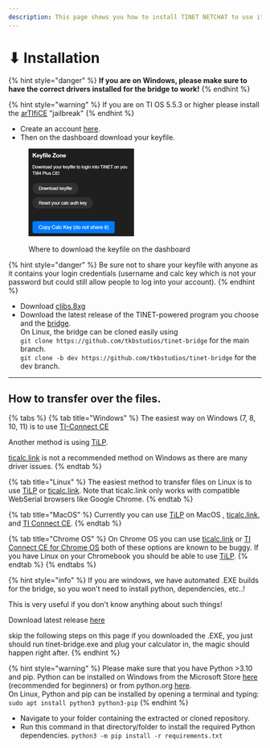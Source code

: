 ```yaml
---
description: This page shows you how to install TINET NETCHAT to use it
---
```


# ⬇ Installation

{% hint style="danger" %}
**If you are on Windows, please make sure to have the correct drivers installed for the bridge to work!**
{% endhint %}

{% hint style="warning" %}
If you are on TI OS 5.5.3 or higher please install the [arTIfiCE](https://yvantt.github.io/arTIfiCE/) "jailbreak"
{% endhint %}

* Create an account [here](https://tinet.tkbstudios.com/register).
* Then on the dashboard download your keyfile.

<figure><img src="../.gitbook/assets/keyfile_zone.png" alt="Keyfile zone on dashboard" width="210"><figcaption><p>Where to download the keyfile on the dashboard</p></figcaption></figure>

{% hint style="danger" %}
Be sure not to share your keyfile with anyone as it contains your login credentials (username and calc key which is not your password but could still allow people to log into your account).
{% endhint %}

* Download [clibs.8xg](https://github.com/CE-Programming/libraries/releases/latest)
* Download the latest release of the TINET-powered program you choose and the [bridge](https://github.com/tkbstudios/tinet-bridge/tree/master).\
  On Linux, the bridge can be cloned easily using\
  `git clone https://github.com/tkbstudios/tinet-bridge` for the main branch.\
  `git clone -b dev https://github.com/tkbstudios/tinet-bridge` for the dev branch.

***

## How to transfer over the files.

{% tabs %}
{% tab title="Windows" %}
The easiest way on Windows (7, 8, 10, 11) is to use [TI-Connect CE](https://education.ti.com/en/products/computer-software/ti-connect-ce-sw)

Another method is using [TiLP](http://lpg.ticalc.org/prj\_tilp/).&#x20;

[ticalc.link](https://ticalc.link/) is not a recommended method on Windows as there are many driver issues.
{% endtab %}

{% tab title="Linux" %}
The easiest method to transfer files on Linux is to use [TiLP](http://lpg.ticalc.org/prj\_tilp/) or [ticalc.link](https://ticalc.link/). Note that ticalc.link only works with compatible WebSerial browsers like Google Chrome.
{% endtab %}

{% tab title="MacOS" %}
Currently you can use [TiLP](http://lpg.ticalc.org/prj\_tilp/) on MacOS , [ticalc.link](https://ticalc.link/), and [TI Connect CE](https://education.ti.com/en/products/computer-software/ti-connect-ce-sw).
{% endtab %}

{% tab title="Chrome OS" %}
On Chrome OS you can use [ticalc.link](https://ticalc.link/) or [TI Connect CE for Chrome OS](https://chrome.google.com/webstore/detail/ti-connect-ce-app-for-chr/aokihcpccmdjjkebakdanncddpdnkfla) both of these options are known to be buggy. If you have Linux on your Chromebook you should be able to use [TiLP](http://lpg.ticalc.org/prj\_tilp/).
{% endtab %}
{% endtabs %}

{% hint style="info" %}
If you are windows, we have automated .EXE builds for the bridge, so you won't need to install python, dependencies, etc..!

This is very useful if you don't know anything about such things!

Download latest release [here](https://github.com/tkbstudios/tinet-bridge/releases/latest)

skip the following steps on this page if you downloaded the .EXE, you just should run tinet-bridge.exe and plug your calculator in, the magic should happen right after.
{% endhint %}

{% hint style="warning" %}
Please make sure that you have Python >3.10 and pip. Python can be installed on Windows from the Microsoft Store [here](https://apps.microsoft.com/store/detail/python-311/9NRWMJP3717K) (recommended for beginners) or from python.org [here](https://www.python.org/downloads/).\
On Linux, Python and pip can be installed by opening a terminal and typing:\
`sudo apt install python3 python3-pip`
{% endhint %}

* Navigate to your folder containing the extracted or cloned repository.
* Run this command in that directory/folder to install the required Python dependencies. `python3 -m pip install -r requirements.txt`
